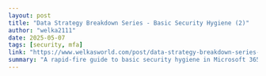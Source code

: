 ```yaml
---
layout: post
title: "Data Strategy Breakdown Series - Basic Security Hygiene (2)"
author: "welka2111"
date: 2025-05-07
tags: [security, mfa]
link: "https://www.welkasworld.com/post/data-strategy-breakdown-series-basic-security-hygiene-1"
summary: "A rapid-fire guide to basic security hygiene in Microsoft 365. This no-fluff checklist covers MFA, legacy auth, admin protection, spoofing prevention, and more. Perfect for IT admins who want quick..."
---
```

